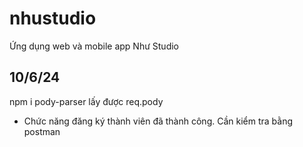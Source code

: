 # nhustudio
Ứng dụng web và mobile app Như Studio

## 10/6/24 
npm i pody-parser 
lấy được req.pody

- Chức năng đăng ký thành viên đã thành công. Cần kiểm tra bằng postman
